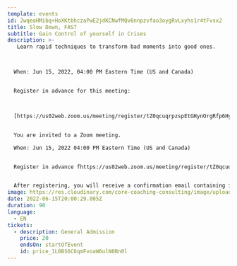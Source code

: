 ```yaml
---
template: events
id: 2wqeaHMibq+HoXKtbhczaPwE2jdKCNwfMQv6nnpzvfao3oygRvLxyhs1r4tFvsx2
title: Slow Down, FAST
subtitle: Gain Control of yourself in Crises
description: >-
   Learn rapid techniques to transform bad moments into good ones. 



  When: Jun 15, 2022, 04:00 PM Eastern Time (US and Canada) 


  Register in advance for this meeting:



  [https://us02web.zoom.us/meeting/register/tZ0qcuqrpzspEtGHynOrgRfp6HyUNY8GjZZw ](<Hi there, 


  You are invited to a Zoom meeting. 

  When: Jun 15, 2022 04:00 PM Eastern Time (US and Canada) 


  Register in advance fhttps://us02web.zoom.us/meeting/register/tZ0qcuqrpzspEtGHynOrgRfp6HyUNY8GjZZw >)


  After registering, you will receive a confirmation email containing information about joining the meeting.
image: https://res.cloudinary.com/core-coaching-consulting/image/upload/v1648312183/really_fast_ways_to_slow_down_fafekb.jpg
date: 2022-06-15T20:00:29.005Z
duration: 90
language:
  - EN
tickets:
  - description: General Admission
    price: 20
    endsOn: startOfEvent
    id: price_1L0BS6C6qmFvoaW6ulN0Bn0l
---
```

